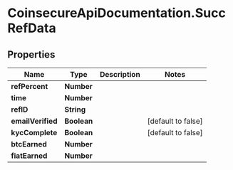 # CoinsecureApiDocumentation.SuccRefData

## Properties
Name | Type | Description | Notes
------------ | ------------- | ------------- | -------------
**refPercent** | **Number** |  | 
**time** | **Number** |  | 
**refID** | **String** |  | 
**emailVerified** | **Boolean** |  | [default to false]
**kycComplete** | **Boolean** |  | [default to false]
**btcEarned** | **Number** |  | 
**fiatEarned** | **Number** |  | 


